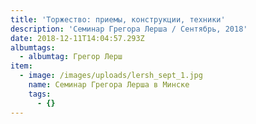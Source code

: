 ```yaml
---
title: 'Торжество: приемы, конструкции, техники'
description: 'Семинар Грегора Лерша / Сентябрь, 2018'
date: 2018-12-11T14:04:57.293Z
albumtags:
  - albumtag: Грегор Лерш
item:
  - image: /images/uploads/lersh_sept_1.jpg
    name: Семинар Грегора Лерша в Минске
    tags:
      - {}
---
```


